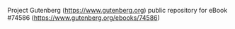 Project Gutenberg (https://www.gutenberg.org) public repository for
eBook #74586 (https://www.gutenberg.org/ebooks/74586)
